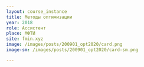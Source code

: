 ```yaml
---
layout: course_instance
title: Методы оптимизации
year: 2018
role: Ассистент
place: МФТИ
site: fmin.xyz
image: /images/posts/200901_opt2020/card.png
image-sm: /images/posts/200901_opt2020/card-sm.png

---
```

